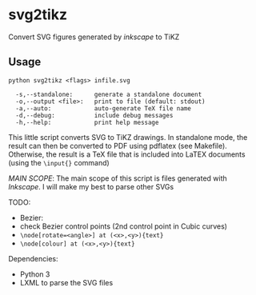 svg2tikz
========

Convert SVG figures generated by *inkscape* to TiKZ

Usage
-----

```
python svg2tikz <flags> infile.svg

  -s,--standalone:      generate a standalone document
  -o,--output <file>:   print to file (default: stdout)
  -a,--auto:            auto-generate TeX file name
  -d,--debug:           include debug messages
  -h,--help:            print help message
```

This little script converts SVG to TiKZ drawings. In standalone mode, the result can then be converted to PDF using pdflatex (see Makefile). Otherwise, the result is a TeX file that is included into LaTEX documents (using the ```\input{}``` command)

_MAIN SCOPE_: The main scope of this script is files generated with *Inkscape*. I will make my best to parse other SVGs

TODO:

*  Bezier:
  * check Bezier control points (2nd control point in Cubic curves)
  * ```\node[rotate=<angle>] at (<x>,<y>){text}```
  * ```\node[colour] at (<x>,<y>){text}```

Dependencies:

* Python 3
* LXML to parse the SVG files
